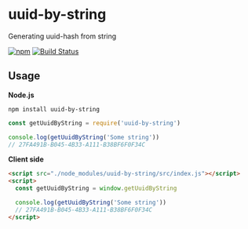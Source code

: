 # uuid-by-string
Generating uuid-hash from string

[![npm](https://img.shields.io/npm/v/uuid-by-string.svg?style=flat-square)](https://www.npmjs.com/package/uuid-by-string)
[![Build Status](https://img.shields.io/travis/danakt/uuid-by-string.svg?style=flat-square)](https://travis-ci.org/danakt/uuid-by-string)

## Usage
**Node.js**
```shell
npm install uuid-by-string
```
``` js
const getUuidByString = require('uuid-by-string')

console.log(getUuidByString('Some string'))
// 27FA491B-B045-4B33-A111-B38BF6F0F34C
```

**Client side**
``` html
<script src="./node_modules/uuid-by-string/src/index.js"></script>
<script>
  const getUuidByString = window.getUuidByString

  console.log(getUuidByString('Some string'))
  // 27FA491B-B045-4B33-A111-B38BF6F0F34C
</script>
```
